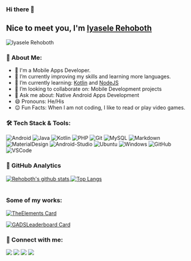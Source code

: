 ### Hi there 👋

## Nice to meet you, I'm [Iyasele Rehoboth](https://github.com/iyaselerehoboth)

<p align="left"><img src="https://komarev.com/ghpvc/?username=iyaselerehoboth&label=Views&color=blue&style=plastic" alt="Iyasele Rehoboth" /></p>


### 👤 About Me:

- 🤵 I'm a Mobile Apps Developer.
- 🔭 I’m currently improving my skills and learning more languages.
- 🌱 I’m currently learning: [Kotlin](https://kotlinlang.org/) and [NodeJS](https://nodejs.org/en/)
- 👯 I’m looking to collaborate on: Mobile Development projects
- 💬 Ask me about: Native Android Apps Development
- 😄 Pronouns: He/His
- 😉 Fun Facts: When I am not coding, I like to read or play video games.


### 🛠️ Tech Stack & Tools:
![Android](https://img.shields.io/badge/-Android-000000?style=plastic&logoColor=3DDC84&logo=android)
![Java](https://img.shields.io/badge/-Java-000000?style=plastic&logoColor=FFFFFF&logo=java)
![Kotlin](https://img.shields.io/badge/-Kotlin-000000?style=plastic&logoColor=0095D5&logo=kotlin)
![PHP](https://img.shields.io/badge/-PHP-000000?style=plastic&logoColor=777BB4&logo=php)
![Git](https://img.shields.io/badge/-Git-000000?style=plastic&logoColor=F05032&logo=git)
![MySQL](https://img.shields.io/badge/-MySQL-000000?style=plastic&logoColor=4479A1&logo=mysql)
![Markdown](https://img.shields.io/badge/-Markdown-000000?style=plastic&logoColor=FFFFFF&logo=markdown)
![MaterialDesign](https://img.shields.io/badge/-Material%20Design-000000?style=plastic&logoColor=757575&logo=material-design)
![Android-Studio](https://img.shields.io/badge/-Android%20Studio-000000?style=plastic&logoColor=3DDC84&logo=android-studio)
![Ubuntu](https://img.shields.io/badge/-Ubuntu-000000?style=plastic&logoColor=E95420&logo=ubuntu)
![Windows](https://img.shields.io/badge/-Windows-000000?style=plastic&logoColor=0078D6&logo=windows)
![GitHub](https://img.shields.io/badge/-GitHub-000000?style=plastic&logoColor=FFFFFF&logo=github)
![VSCode](https://img.shields.io/badge/-VSCode-000000?style=plastic&logoColor=007ACC&logo=visual-studio-code)


### 📝 GitHub Analytics
<a href="https://github.com/iyaselerehoboth">
    <img align="center" src="https://github-readme-stats.vercel.app/api?username=iyaselerehoboth&count_private=true&show_icons=true&theme=dracula" alt="Rehoboth's github stats" />
</a>
<a href="https://github.com/iyaselerehoboth">
    <img align="center" src="https://github-readme-stats.vercel.app/api/top-langs/?username=iyaselerehoboth&theme=dracula&langs_count=6&layout=compact" alt="Top Langs" />
</a>

<br/>
<br/>

### Some of my works:
[![TheElements Card](https://github-readme-stats.vercel.app/api/pin/?username=iyaselerehoboth&repo=the-elements)](https://github.com/iyaselerehoboth/the-elements)

[![GADSLeaderboard Card](https://github-readme-stats.vercel.app/api/pin/?username=iyaselerehoboth&repo=GADSLeaderboard)](https://github.com/iyaselerehoboth/GADSLeaderboard)


### 🤝 Connect with me:
<p align="left">
<a href="https://www.linkedin.com/in/rehoboth-iyasele-292303125/"><img src="https://img.shields.io/badge/-LinkedIn-FFFFFF?style=social&logoColor=0077B5&logo=linkedin"/></a>
<a href="https://twitter.com/_rehoboth"><img src="https://img.shields.io/badge/-Twitter-FFFFFF?style=social&logoColor=1DA1F2&logo=twitter"/></a>
<a href="mailto:rehobothi@yahoo.com"><img src="https://img.shields.io/badge/-Yahoo%20Mail-FFFFFF?style=social&logoColor=6001D2&logo=yahoo!"/></a>
<a href="https://github.com/iyaselerehoboth"><img src="https://img.shields.io/badge/-GitHub-FFFFFF?style=social&logoColor=181717&logo=github"/></a>
</p>

